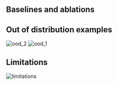 
## Baselines and ablations 

## Out of distribution examples
![ood_2](https://github.com/user-attachments/assets/5116275e-b256-4ee5-9563-5b25431bd473)
![ood_1](https://github.com/user-attachments/assets/990c9b9b-1d37-44f8-86a9-98b73df06b3d)

## Limitations
![limitations](https://github.com/user-attachments/assets/12bc5731-29a2-4d18-a69b-b6f4e92afe6f)

